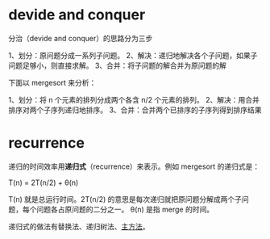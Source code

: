 
# devide and conquer

分治（devide and conquer）的思路分为三步

1、划分：原问题分成一系列子问题。
2、解决：递归地解决各个子问题，如果子问题足够小，则直接求解。
3、合并：将子问题的解合并为原问题的解

下面以 mergesort 来分析：

1、划分：将 n 个元素的排列分成两个各含 n/2 个元素的排列。
2、解决：用合并排序对两个子序列递归地排序。
3、合并：合并两个已排序的子序列得到排序结果

# recurrence

递归的时间效率用**递归式**（recurrence）来表示。例如 mergesort 的递归式是：

T(n) = 2T(n/2) + θ(n)

T(n) 就是总运行时间。2T(n/2) 的意思是每次递归就把原问题分解成两个子问题，每个问题各占原问题的二分之一。 θ(n) 是指 merge 的时间。

递归式的做法有替换法、递归树法、[主方法](https://en.wikipedia.org/wiki/Master_theorem)。

